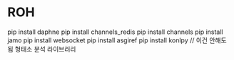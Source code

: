 # ROH

pip install daphne
pip install channels_redis
pip install channels
pip install jamo
pip install websocket
pip install asgiref
pip install konlpy // 이건 안해도 됨 형태소 분석 라이브러리
